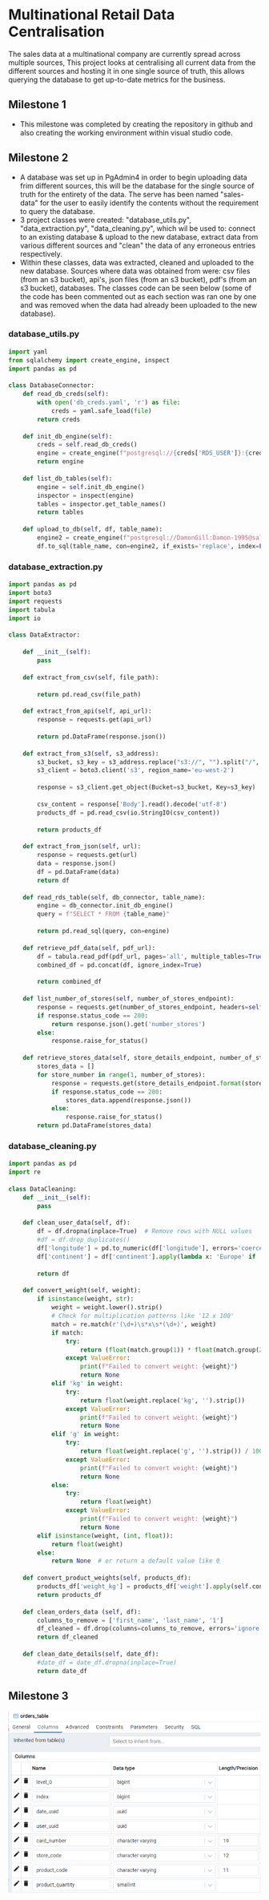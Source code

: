 # Multinational Retail Data Centralisation

The sales data at a multinational company are currently spread across multiple sources, This project looks at centralising all current data from the different sources and hosting it in one single source of truth, this allows querying the database to get up-to-date metrics for the business.

## Milestone 1

- This milestone was completed by creating the repository in github and also creating the working environment within visual studio code.

## Milestone 2

- A database was set up in PgAdmin4 in order to begin uploading data frim different sources, this will be the database for the single source of truth for the entirety of the data. The serve has been named "sales-data" for the user to easily identify the contents without the requirement to query the database.
- 3 project classes were created: "database_utils.py", "data_extraction.py", "data_cleaning.py", which wil be used to: connect to an existing database & upload to the new database, extract data from various different sources and "clean" the data of any erroneous entries respectively.
- Within these classes, data was extracted, cleaned and uploaded to the new database. Sources where data was obtained from were: csv files (from an s3 bucket), api's, json files (from an s3 bucket), pdf's (from an s3 bucket), databases. The classes code can be seen below (some of the code has been commented out as each section was ran one by one and was removed when the data had already been uploaded to the new database).

### database_utils.py

```python
import yaml
from sqlalchemy import create_engine, inspect
import pandas as pd

class DatabaseConnector:
    def read_db_creds(self):
        with open('db_creds.yaml', 'r') as file:
            creds = yaml.safe_load(file)
        return creds

    def init_db_engine(self):
        creds = self.read_db_creds()
        engine = create_engine(f"postgresql://{creds['RDS_USER']}:{creds['RDS_PASSWORD']}@{creds['RDS_HOST']}:{creds['RDS_PORT']}/{creds['RDS_DATABASE']}")
        return engine

    def list_db_tables(self):
        engine = self.init_db_engine()
        inspector = inspect(engine)
        tables = inspector.get_table_names()
        return tables

    def upload_to_db(self, df, table_name):
        engine2 = create_engine(f"postgresql://DamonGill:Damon-1995@sales-data.cjed6pewrsts.eu-west-2.rds.amazonaws.com:5432/postgres")
        df.to_sql(table_name, con=engine2, if_exists='replace', index=False)
```
### database_extraction.py
```python
import pandas as pd
import boto3
import requests
import tabula
import io

class DataExtractor:

    def __init__(self):
        pass

    def extract_from_csv(self, file_path):

        return pd.read_csv(file_path)

    def extract_from_api(self, api_url):
        response = requests.get(api_url)

        return pd.DataFrame(response.json())

    def extract_from_s3(self, s3_address):
        s3_bucket, s3_key = s3_address.replace("s3://", "").split("/", 1)
        s3_client = boto3.client('s3', region_name='eu-west-2')
        
        response = s3_client.get_object(Bucket=s3_bucket, Key=s3_key)
        
        csv_content = response['Body'].read().decode('utf-8')
        products_df = pd.read_csv(io.StringIO(csv_content))
        
        return products_df
    
    def extract_from_json(self, url):
        response = requests.get(url)
        data = response.json()
        df = pd.DataFrame(data)
        return df

    def read_rds_table(self, db_connector, table_name):
        engine = db_connector.init_db_engine()
        query = f"SELECT * FROM {table_name}"

        return pd.read_sql(query, con=engine)
    
    def retrieve_pdf_data(self, pdf_url):
        df = tabula.read_pdf(pdf_url, pages='all', multiple_tables=True)
        combined_df = pd.concat(df, ignore_index=True)

        return combined_df
    
    def list_number_of_stores(self, number_of_stores_endpoint):
        response = requests.get(number_of_stores_endpoint, headers=self.headers)
        if response.status_code == 200:
            return response.json().get('number_stores')
        else:
            response.raise_for_status()

    def retrieve_stores_data(self, store_details_endpoint, number_of_stores):
        stores_data = []
        for store_number in range(1, number_of_stores):
            response = requests.get(store_details_endpoint.format(store_number=store_number), headers=self.headers)
            if response.status_code == 200:
                stores_data.append(response.json())
            else:
                response.raise_for_status()
        return pd.DataFrame(stores_data)
```

### database_cleaning.py
```python
import pandas as pd
import re

class DataCleaning:
    def __init__(self):
        pass
    
    def clean_user_data(self, df):
        df = df.dropna(inplace=True)  # Remove rows with NULL values
        #df = df.drop_duplicates()
        df['longitude'] = pd.to_numeric(df['longitude'], errors='coerce')
        df['continent'] = df['continent'].apply(lambda x: 'Europe' if 'Europe' in x else ('America' if 'America' in x else x))

        return df
    
    def convert_weight(self, weight):
        if isinstance(weight, str):
            weight = weight.lower().strip()
            # Check for multiplication patterns like '12 x 100'
            match = re.match(r'(\d+)\s*x\s*(\d+)', weight)
            if match:
                try:
                    return (float(match.group(1)) * float(match.group(2))) / 1000
                except ValueError:
                    print(f"Failed to convert weight: {weight}")
                    return None
            elif 'kg' in weight:
                try:
                    return float(weight.replace('kg', '').strip())
                except ValueError:
                    print(f"Failed to convert weight: {weight}")
                    return None
            elif 'g' in weight:
                try:
                    return float(weight.replace('g', '').strip()) / 1000
                except ValueError:
                    print(f"Failed to convert weight: {weight}")
                    return None
            else:
                try:
                    return float(weight)
                except ValueError:
                    print(f"Failed to convert weight: {weight}")
                    return None
        elif isinstance(weight, (int, float)):
            return float(weight)
        else:
            return None  # or return a default value like 0

    def convert_product_weights(self, products_df):
        products_df['weight_kg'] = products_df['weight'].apply(self.convert_weight)
        return products_df
    
    def clean_orders_data (self, df):
        columns_to_remove = ['first_name', 'last_name', '1']
        df_cleaned = df.drop(columns=columns_to_remove, errors='ignore')
        return df_cleaned
    
    def clean_date_details(self, date_df):
        #date_df = date_df.dropna(inplace=True)
        return date_df
```

## Milestone 3

![Image of the orders table keys](https://raw.githubusercontent.com/Damon-Gill/MRDC/refs/heads/main/Orders%20Table.png)
